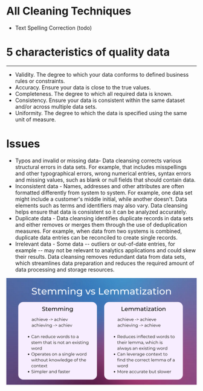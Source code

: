 # All Cleaning Techniques 
- Text Spelling Correction (todo)

# 5 characteristics of quality data
---
- Validity. The degree to which your data conforms to defined business rules or constraints.
- Accuracy. Ensure your data is close to the true values.
- Completeness. The degree to which all required data is known.
- Consistency. Ensure your data is consistent within the same dataset and/or across multiple data sets.
- Uniformity. The degree to which the data is specified using the same unit of measure.


# Issues
- Typos and invalid or missing data- Data cleansing corrects various structural errors in data sets. For example, that includes misspellings and other typographical errors, wrong numerical entries, syntax errors and missing values, such as blank or null fields that should contain data.
- Inconsistent data - Names, addresses and other attributes are often formatted differently from system to system. For example, one data set might include a customer's middle initial, while another doesn't. Data elements such as terms and identifiers may also vary. Data cleansing helps ensure that data is consistent so it can be analyzed accurately.
- Duplicate data - Data cleansing identifies duplicate records in data sets and either removes or merges them through the use of deduplication measures. For example, when data from two systems is combined, duplicate data entries can be reconciled to create single records.
- Irrelevant data - Some data -- outliers or out-of-date entries, for example -- may not be relevant to analytics applications and could skew their results. Data cleansing removes redundant data from data sets, which streamlines data preparation and reduces the required amount of data processing and storage resources.

![IMG](https://github.com/RAJGUPTA28/QuickNLP-TextInspect/blob/main/Preprocessing/stemming_vs_lemmatization.png)
